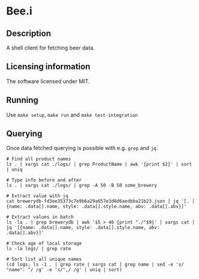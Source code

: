 # Bee.i

## Description
A shell client for fetching beer data.

## Licensing information
The software licensed under MIT.

## Running
Use `make setup`, `make run` and `make test-integration`

## Querying

Once data fetched querying is possible with e.g. `grep` and `jq`.


    # Find all product names
    ls . | xargs cat ./logs/ | grep ProductName | awk '{print $2}' | sort | uniq

    # Type info before and after
    ls . | xargs cat ./logs/ | grep -A 50 -B 50 some_brewery

    # Extract value with jq
    cat brewerydb-fd3ee35373c7e9b6a29a657e3d8d6aedbba21b23.json | jq '[. | {name: .data[].name, style: .data[].style.name, abv: .data[].abv}]'

    # Extract values in batch
    ls -la . | grep brewerydb | awk '$5 > 46 {print "./"$9}' | xargs cat | jq '[{name: .data[].name, style: .data[].style.name, abv: .data[].abv}]'

    # Check age of local storage
    ls -la logs/ | grep rate

    # Sort list all unique names
    (cd logs; ls -1 . | grep rate | xargs cat | grep name | sed -e 's/    "name": "/ /g' -e 's/",/ /g' | uniq | sort)
